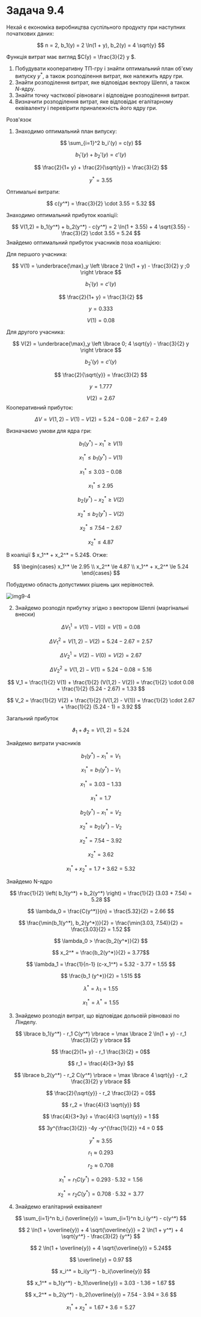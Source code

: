 # Задача 9.4

Нехай є економіка виробництва суспільного продукту при наступних початкових даних:

$$ n = 2, b_1(y) = 2 \ln(1 + y), b_2(y) = 4 \sqrt{y} $$

Функція витрат має вигляд $С(y) = \frac{3}{2}   y $.

1. Побудувати кооперативну ТП-гру і знайти оптимальний план об'єму випуску $y^*$, а також розподілення витрат, яке належить ядру гри.
2. Знайти розподілення витрат, яке відповідає вектору Шеплі, а також $N$-ядру.
3. Знайти точку часткової рівноваги і відповідне розподілення витрат.
4. Визначити розподілення витрат, яке відповідає егалітарному еквіваленту і перевірити приналежність його ядру гри.

Розв'язок
1. Знаходимо оптимальний план випуску:

$$ \sum_{i=1}^2 b_i'(y) = c(y) $$

$$ b_1'(y) + b_2'(y) = c'(y) $$

$$ \frac{2}{1+ y} + \frac{2}{\sqrt{y}} = \frac{3}{2} $$

$$ y^* = 3.55 $$

Оптимальні витрати: 

$$ c(y^*) = \frac{3}{2}  \cdot   3.55 = 5.32 $$

Знаходимо оптимальний прибуток коаліції:

$$ V(1,2) = b_1(y^*) + b_2(y^*) - c(y^*) = 2 \ln(1 + 3.55) + 4 \sqrt{3.55} - \frac{3}{2}  \cdot   3.55 = 5.24 $$
Знайдемо оптимальний прибуток учасників поза коаліцією: 

Для першого учасника:

$$ V(1) = \underbrace{\max}_y \left \lbrace 2 \ln(1 + y) - \frac{3}{2}   y ;0 \right \rbrace  $$

$$ b_1'(y) = c'(y) $$

$$ \frac{2}{1+ y} = \frac{3}{2} $$

$$ y = 0.333 $$

$$ V(1) = 0.08 $$

Для другого учасника:

$$ V(2) = \underbrace{\max}_y \left \lbrace 0; 4 \sqrt{y} - \frac{3}{2}   y \right \rbrace  $$

$$ b_2'(y) = c'(y) $$

$$ \frac{2}{\sqrt{y}} = \frac{3}{2} $$

$$ y = 1.777 $$

$$ V(2) = 2.67 $$
Кооперативний прибуток:

$$ \Delta V = V(1,2) - V(1) - V(2) = 5.24 - 0.08 - 2.67 = 2.49$$

Визначаємо умови для ядра гри:

$$ b_1(y^*) - x_1^* \ge V(1) $$

$$ x_1^* \le b_1(y^*) - V(1) $$

$$ x_1^* \le 3.03 - 0.08 $$

$$ x_1^* \le 2.95 $$

$$ b_2(y^*) - x_2^* \ge V(2) $$

$$ x_2^* \le b_2(y^*) - V(2) $$

$$ x_2^* \le 7.54 - 2.67 $$

$$ x_2^* \le 4.87 $$

В коаліції $ x_1^* + x_2^* = 5.24$. Отже:

$$ \begin{cases}
  x_1^* \le 2.95 \\
  x_2^* \le 4.87 \\
  x_1^* + x_2^* \le 5.24
\end{cases}
$$

Побудуємо область допустимих рішень цих нерівностей.

![img9-4](img9-4.png)

2. Знайдемо розподіл прибутку згідно з вектором Шеплі (маргінальні внески)

$$ \Delta V_1^1 = V(1) - V(0) = V(1) = 0.08 $$

$$ \Delta V_1^2 = V(1,2) - V(2) = 5.24 - 2.67 = 2.57 $$

$$ \Delta V_2^1 = V(2) - V(0) = V(2) = 2.67 $$

$$ \Delta V_2^2 = V(1,2) - V(1) = 5.24 - 0.08 = 5.16 $$

$$ V_1 = \frac{1}{2} V(1) + \frac{1}{2} (V(1,2) - V(2)) = 
\frac{1}{2} \cdot 0.08 + \frac{1}{2} (5.24 - 2.67) =
1.33
$$

$$ V_2 = \frac{1}{2} V(2) + \frac{1}{2} (V(1,2) - V(1)) = 
\frac{1}{2} \cdot 2.67 + \frac{1}{2} (5.24 - 1) =
3.92
$$

Загальний прибуток

$$ \vartheta_1 + \vartheta_2 = V(1,2) = 5.24$$

Знайдемо витрати учасників

$$ b_1(y^*) - x_1^* = V_1 $$

$$ x_1^* = b_1(y^*) - V_1 $$

$$ x_1^* = 3.03 - 1.33 $$

$$ x_1^* = 1.7 $$

$$ b_2(y^*) - x_1^* = V_2 $$

$$ x_2^* = b_2(y^*) - V_2 $$

$$ x_2^* = 7.54 - 3.92 $$

$$ x_2^* = 3.62 $$

$$ x_1^* + x_2^* = 1.7 + 3.62 =
5.32  $$

Знайдемо N-ядро

$$ \frac{1}{2} \left( b_1(y^*) + b_2(y^*) \right) = 
\frac{1}{2} (3.03 + 7.54) = 5.28
$$

$$ \lambda_0 = \frac{C(y^*)}{n} = \frac{5.32}{2} =
2.66  $$

$$ \frac{\min(b_1(y^*), b_2(y^*))}{2} = 
\frac{\min(3.03, 7.54)}{2} =
\frac{3.03}{2} = 
1.52
$$

$$ \lambda_0 > \frac{b_2(y^*)}{2} $$

$$ x_2^* = \frac{b_2(y^*)}{2} = 3.77$$

$$ \lambda_1 = \frac{1}{n-1} (c-x_1^*) = 5.32 - 3.77 =
1.55 $$

$$ \frac{b_1 (y^*)}{2} = 1.515 $$

$$ \lambda^* = \lambda_1 = 1.55 $$

$$ x_1^* = \lambda^* = 1.55 $$


3. Знайдемо розподіл витрат, що відповідає дольовій рівновазі по Лінделу.

$$ \lbrace b_1(y^*) - r_1 C(y^*) \rbrace = 
\max \lbrace 2 \ln(1 + y) - r_1 \frac{3}{2}   y \rbrace
$$

$$ \frac{2}{1+ y} - r_1 \frac{3}{2} = 0$$ 

$$ r_1 = \frac{4}{3+3y} $$

$$ \lbrace b_2(y^*) - r_2 C(y^*) \rbrace = 
\max \lbrace 4 \sqrt{y} - r_2 \frac{3}{2}   y \rbrace
$$

$$ \frac{2}{\sqrt{y}} - r_2 \frac{3}{2} = 0$$ 

$$ r_2 = \frac{4}{3 \sqrt{y}} $$

$$ \frac{4}{3+3y} + \frac{4}{3 \sqrt{y}} = 1 $$

$$ 3y^{\frac{3}{2}} -4y -y^{\frac{1}{2}} +4 = 0 $$

$$ y^* \approx 3.55 $$

$$ r_1 \approx 0.293 $$

$$ r_2 \approx 0.708 $$

$$ x_1^* = r_1 C(y^*) = 0.293 \cdot 5.32 =
1.56
$$

$$ x_2^* = r_2 C(y^*) = 0.708 \cdot 5.32 =
3.77
$$

4. Знайдемо егалітарний еквівалент

$$ \sum_{i=1}^n b_i (\overline{y}) = \sum_{i=1}^n b_i (y^*) - c(y^*) $$

$$ 2 \ln(1 + \overline{y}) + 4 \sqrt{\overline{y}} =
2 \ln(1 + y^*) + 4 \sqrt{y^*} - \frac{3}{2}   {y^*}
$$

$$ 2 \ln(1 + \overline{y}) + 4 \sqrt{\overline{y}} = 5.24$$

$$ \overline{y} = 0.97 $$

$$ x_i^* = b_i(y^*) - b_i(\overline{y}) $$

$$ x_1^* = b_1(y^*) - b_1(\overline{y}) =
3.03 - 1.36 = 
1.67
$$

$$ x_2^* = b_2(y^*) - b_2(\overline{y}) =
7.54 - 3.94 = 
3.6
$$

$$ x_1^* + x_2^* = 
1.67 + 3.6 =
5.27
 $$

